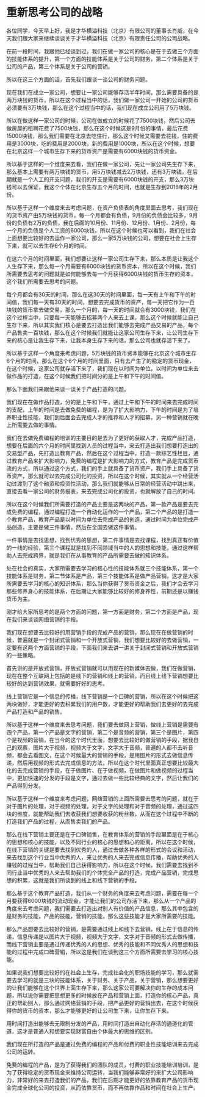 # 重新思考公司的战略

各位同学，今天早上好，我是才华横溢科技（北京）有限公司的董事长肖威，在今天我们跟大家来继续谈谈关于才华横溢科技（北京）有限责任公司的公司战略。

在前一段时间，我跟他已经谈到过，我们在做一家公司的核心是在于去做三个方面的技能体系的提升，第一个方面的技能体系是关于公司的财务，第二个体系是关于公司的产品，第三个体系是关于公司的营销。

所以在这三个方面的话，首先我们跟谈一谈公司的财务问题。

现在我们在成立一家公司，想要让一家公司能够存活半年时间，那么需要具备的是两万块钱的货币，所以在这个过程当中的话，我们做一家公司一开始的公司的货币必须要有3万块钱，那么在这个过程当中的话，我们现在成立公司用了5万块钱。

所以在做这样一家公司的时候，公司在做成立的时候花了7500块钱，然后公司去做房屋的租聘花费了7500块钱，那么在这个时候这是9月份的事情，最后花费15000块钱，那么我们需要在北京去吃住行，那么这个时候又需要去花钱，住的费用是3000块，吃的费用是2000块，新的费用是1000块，所以在这个时候，想要在北京这样一个城市生存下来的货币资产是需要有6000块钱的货币资金。

所以基于这样的一个维度来去看，我们在做一家公司，先让一家公司先生存下来，那么基本上需要有两万块钱的货币，用5万块钱减去2万块钱，还有3万块钱，在后期就是一个人工的开支问题，我们的开支是需要有6000块钱的开支，那么3万块钱可以去保证，我这个个体在北京生存五个月的时间，也就是生存到2018年的2月份。

所以基于这样一个维度来去考虑问题，在资产负债表的角度里面去思考，我们现在的货币资产由5万块钱的货币，每一个月都会有负债，9月份的负债会比较多，9月份的负债有2万的负债，我在后面的10月份、11月份、12月份、1月份、2月份，每一个月的负债是个人工资的6000块钱，所以在这个时候也可以看到，我们在社会上面想要比较好的去运作一家公司，那么一家5万块钱的公司，想要在社会上生存下来，就可以去生存6个月的时间。

在这六个月的时间里面，我们想要让这样一家公司生存下来，那么本质是让我这个人生存下来，那么每一个月需要有6000块钱的货币资本，所以在这个时候，我们所需要去思考的问题就是如何能够去每一个月获得6000块钱的货币生存的资本，这个我们所需要去思考的问题。

每个月都会有30天的时间，那么在这30天的时间里面，每一天有上午和下午的时间值，我们每一天有30天的时间，想要去完成货币的资产，每一天把它作为一百块钱的货币拿去做交易，那么一个月的，每一天的时间就会有3000块钱，我们在这个过程当中，只要每一天能够去招募两个人来去上课，那么这个时候就能让自己生存下来，所以其实我们核心是要去打造出我们能够去完成产品交易的产品，每个产品售卖一百块钱，那么在这个时候我们就能让这家公司生存下来，让公司生存下来的核心是让我生存下来，让我本身生存下来的话，那么公司也就存活下来了。

所以基于这样一个角度来考虑问题，5万块钱的货币资本能够在北京这个城市生存6个月的时间，那么在这个6个月的时间里面，只有去产生了的稳定的货币现金，在这个时候，这家公司就存活下来了，我们现在以时间为单位，以时间为单位来去做作品的打造，在这个时候我们把时间分的是上午和下午的时间值。

那么下面我们来跟他来谈一谈关于产品打造的问题。

我们现在在做作品打造，分的是上午和下午，通过上午和下午的时间来去完成时间的支配，上午的时间是去做免费的编程，是为了扩大影响力，下午的时间是为了培养职业性技能，我们到后面会去完成人才的推荐和人才的招募，另一种营销就在晚上所需要去做的事情。

我们在去做免费编程的培训的主要目的是去为了更好的获取人才，完成产品打造，想要在后面的六个月的时间里找到人员的过程当中，来去打造出我们想要打造出的交易型产品，先打造出教育产品，然后在这个过程当中，打造一款综艺性栏目，通过教育产品来扩大影响力，免费的编程是扩大影响力的方式，教育产品是完成货币流的方式，所以通过这个方式，我们的手上就具备了货币资产，我们手上具备了货币资产，那么就可以去完成公司化的投资，所以在这个时候，其实就从一个经营活动过渡到了这个融资和投资性活动，那么我们就能够从日常的经营活动中跳出来，直接去看一家公司的财务报表，来去完成公司化的投资，也就解放了自己的时间。

所以在这个时候我们所需要打造的产品主要是这两块的产品，第一款产品是要去完成免费的编程，通过编程打造一个自动化运作的一个产品，第二个产品的是打造一个教育产品，教育产品是以时间为单位去完成产品的创造，通过时间为单位完成产品创造，主要是做三件事情，然后在全国去做这件事情。

一件事情是去找思想，找到优秀的思想，第二件事情是去找课程，找到真正有价值的一线的经验，第三个课程就是找到不同领域当中的人的思想和技能，通过这样帮助人去完成跨界，就是我们在从事教育的产品所需要去做的知识体系。

处在社会的真实，大家所需要去学习的核心性的技能体系就三个技能体系，第一个技能体系是财务，第二节体系是产品，第三个技能体系是做产品营销，这才是大家所需要去学习的核心的知识体系，那么当你获得了货币资金之后，我们才会去学习那些修养身心的技能体系，在后期让大家能够比较好的修身养性，前期还是以赚钱货币为主。

刚才给大家所思考的是两个方面的问题，第一方面是财务，第二个方面是产品，现在我们来谈谈网络营销的手段。

我们现在想要去比较好的用营销手段的完成产品的营销，那么现在在做营销的时候，普遍就是一个封闭式营销和一个开放式营销，我们想要比较好的去做营销，一定要有这两个方面营销的手段，下面我们来去讲一讲关于封闭式营销和开放式营销的一些策略。

首先讲的是开放式营销，开放式营销就可以用现在的新媒体去做，我们在做营销，现在在整个互联网上包括的是线下的营销和线上的营销，而且线上线下营销想要比较好的达到营销效果，就需要好好的思考。

线上营销它是一个信息的传播，线下营销是一个口碑的营销，所以在这个时候把这两块做好，才能更好的去积累我们的用户数，才能更好的帮助我们去更好的去完成产品打造和产品的销售。

所以基于这样一个维度来去思考问题，我们要去做网上营销，做线上营销是需要有四个产品，第一个产品是文字的营销，第二个是音频的营销，第三个是图片，第四个是视频的营销，在当今的这个时代里面，想要去比较好的做营销的手段，据我自己的观察，图片大于视频，视频大于文字，文字大于音频，普遍的人都不去听音频，都会去看图文，在这个时候最大的营销的手段，是用图片的形式去做信息传递，然后用视频的形式去完成信息的方法，所以在这个时代里面真正想要比较最大化的去完成营销的手段，在于做图片、在于做视频，在做图片和做视频的过程当中，更加快速的分发的手段是文字，通过去做一些比较经典的文字，然后让我们的产品得到分发。

所以基于这样一个维度来考虑问题，网络营销的上面所需要去思考的问题，就在于对于图片的处理，对于视频的处理，对于文字的处理和对于音频的处理，通过这四块的维度，就能帮助我们去收获我们想要收获的粉丝数，从而在这个过程中不断的打造我们产品的过程，从而售卖我们的产品。

那么在线下营销主要还是在于口碑销售，在教育体系的营销的手段里面是在于核心的思想和核心的技能，以及不同行业的核心的思想和心的距离，所以在这个时候，在线下营销的关键是要去找到优秀的人，通过去做各种各样的形式的会议和活动，来去找到这个行业当中优秀的人，来让优秀的人来去完成信息传播，帮助优秀的人赚钱的过程当中，帮助我们自己获得影响力，所以在这个时候，我们需要去找到不同行业当中优秀的人来去帮助我们的个体完全产品的打造，完成产品营销，完成思想的积累，这就是我们所谈到的线上和线下营销的手段。

那么基于这个教育产品打造，我们从一个财务的角度来去考虑问题，需要在每一个月要获得6000块钱的流动现金，才能让我们的公司存活下来，那么从一个产品的角度来去考虑问题，我们需要去打造出对别人有价值的产品信息，那么其中包含的是财务的技能，产品的技能，营销的技能，那么这些技能才是大家所需要的技能。

那么产品想要去比较好的营销，是需要通过线上和线下去营销，线上在于信息的传递，信息传递是以图片大于视频，视频大于文字，文字对于音频的形式去做传播，而线下营销主要是通过传递优秀的人的思想、优秀的技能和不同优秀人的思想和技能的过程中完成口碑营销，所以这是我们在谈到这三个方面所需要去学习的核心技能。

如果说我们想要比较好的在社会上生存，完成社会化的职场技能的学习，那么就需要去学习的就是三块的技能体系，关于财务、关于产品，关于营销，那么想要更好的让我们能够在这个世界上面生存下来，那么这家公司要解决你的生存的成本问题，所以说你需要把思想更多的时候放在产品和营销上面，打造你的核心产品，真正的帮助别人，那么通过网络营销的手段，把产品更好的营销出去，在这个时候获得你的货币的资本，那么才能够更好的让公司生下来，让你生存下来。

用时间打造出能够去无限制分发的产品，用时间打造出自动化存活的通道化的管道，这才是普通人和想要实现财富自由个体最大的思维的区别。

我们现在所打造的产品是通过免费的编程的产品和付费的职业性技能培训来去完成公司的运转。

免费的编程的产品，是为了获得我们的团队的成员，付费的职业技能培训培训，是为了获得稳定的货币现金来维持公司运转，当我们能够非常好的来扩大公司影响力，非常好的来去打造我们的产品，我们在后期才能更好的依靠教育产品的货币现金完成全球化公司的投资，从而依靠货币，而不再依靠作品和时间在社会上生产。
